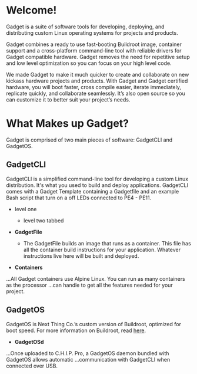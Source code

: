 # Welcome!

Gadget is a suite of software tools for developing, deploying, and distributing custom Linux operating systems for projects and products.

Gadget combines a ready to use fast-booting Buildroot image, container support and a cross-platform command-line tool with reliable drivers for Gadget compatible hardware. Gadget removes the need for repetitive setup and low level optimization so you can focus on your high level code. 

We made Gadget to make it much quicker to create and collaborate on new kickass hardware projects and products. With Gadget and Gadget certified hardware, you will boot faster, cross compile easier, iterate immediately, replicate quickly, and collaborate seamlessly. It’s also open source so you can customize it to better suit your project’s needs.

# What Makes up Gadget?

Gadget is comprised of two main pieces of software: GadgetCLI and GadgetOS. 

## GadgetCLI

GadgetCLI is a simplified command-line tool for developing a custom Linux distribution. It's what you used to build and deploy applications. GadgetCLI comes with a Gadget Template containing a Gadgetfile and an example Bash script that turn on a off LEDs connected to PE4 - PE11.

* level one
  + level two tabbed

* **GadgetFile** 

	+ The GadgetFile builds an image that runs as a container. This file has all the container build instructions for your application. Whatever instructions live here will be built and deployed. 
     
* **Containers** 

...All Gadget containers use Alpine Linux. You can run as many containers as the processor ...can handle to get all the features needed for your project. 

## GadgetOS

GadgetOS is Next Thing Co.’s custom version of Buildroot, optimized for boot speed. For more information on Buildroot, read [here](https://buildroot.org/). 

* **GadgetOSd**

...Once uploaded to C.H.I.P. Pro, a GadgetOS daemon bundled with GadgetOS allows automatic ...communication with GadgetCLI when connected over USB. 

